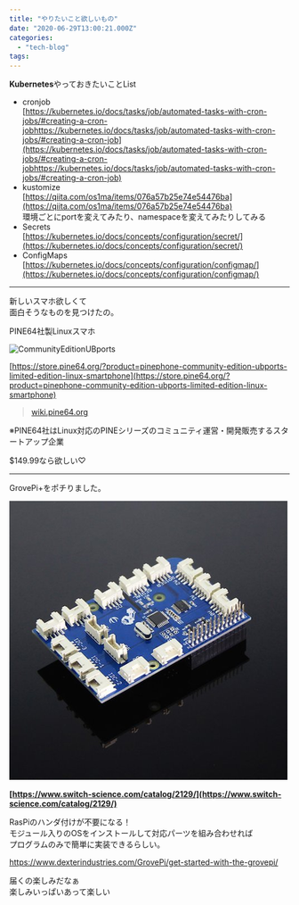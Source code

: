 ```yaml
---
title: "やりたいこと欲しいもの"
date: "2020-06-29T13:00:21.000Z"
categories: 
  - "tech-blog"
tags: 
---
```


**Kubernetes**やっておきたいことList

- cronjob  
    [https://kubernetes.io/docs/tasks/job/automated-tasks-with-cron-jobs/#creating-a-cron-jobhttps://kubernetes.io/docs/tasks/job/automated-tasks-with-cron-jobs/#creating-a-cron-job](https://kubernetes.io/docs/tasks/job/automated-tasks-with-cron-jobs/#creating-a-cron-jobhttps://kubernetes.io/docs/tasks/job/automated-tasks-with-cron-jobs/#creating-a-cron-job)
- kustomize  
    [https://qiita.com/os1ma/items/076a57b25e74e54476ba](https://qiita.com/os1ma/items/076a57b25e74e54476ba)  
    環境ごとにportを変えてみたり、namespaceを変えてみたりしてみる
- Secrets  
    [https://kubernetes.io/docs/concepts/configuration/secret/](https://kubernetes.io/docs/concepts/configuration/secret/)
- ConfigMaps  
    [https://kubernetes.io/docs/concepts/configuration/configmap/](https://kubernetes.io/docs/concepts/configuration/configmap/)

* * *

新しいスマホ欲しくて  
面白そうなものを見つけたの。

PINE64社製Linuxスマホ

![CommunityEditionUBports](images/CommunityEditionUBports.png)

[https://store.pine64.org/?product=pinephone-community-edition-ubports-limited-edition-linux-smartphone](https://store.pine64.org/?product=pinephone-community-edition-ubports-limited-edition-linux-smartphone)

> [wiki.pine64.org](https://wiki.pine64.org/index.php/PinePhone)

※PINE64社はLinux対応のPINEシリーズのコミュニティ運営・開発販売するスタートアップ企業

$149.99なら欲しい♡

* * *

GrovePi+をポチりました。

![GrovePi+](images/5f1fccb0-f906-4fa9-968c-12e37c66a899.jpg)

**[https://www.switch-science.com/catalog/2129/](https://www.switch-science.com/catalog/2129/)**

RasPiのハンダ付けが不要になる！  
モジュール入りのOSをインストールして対応パーツを組み合わせれば  
プログラムのみで簡単に実装できるらしい。

https://www.dexterindustries.com/GrovePi/get-started-with-the-grovepi/

届くの楽しみだなぁ  
楽しみいっぱいあって楽しい
